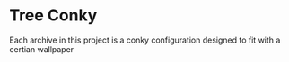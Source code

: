 # Tree Conky
Each archive in this project is a conky configuration designed to fit with a certian wallpaper
